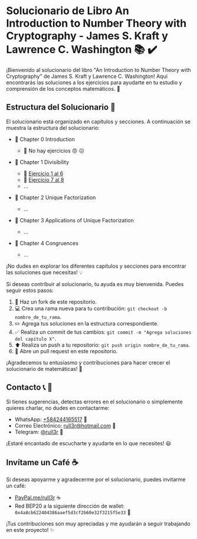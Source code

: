 # Solucionario de Libro An Introduction to Number Theory with Cryptography - James S. Kraft y Lawrence C. Washington :books: :heavy_check_mark:

¡Bienvenido al solucionario del libro "An Introduction to Number Theory with Cryptography" de James S. Kraft y Lawrence C. Washington! Aquí encontrarás las soluciones a los ejercicios para ayudarte en tu estudio y comprensión de los conceptos matemáticos. :rocket:

## Estructura del Solucionario :file_folder:

El solucionario está organizado en capítulos y secciones. A continuación se muestra la estructura del solucionario: 

- :green_book: Chapter 0 Introduction
  - :orange_book: No hay ejercicios :angry: :confounded:

- :green_book: Chapter 1 Divisibility
  - :pencil: [Ejercicio 1 al 6](https://rull3r.github.io/2015-01-06-NumberTheory-Crytography-JamesLawrence-2-21-1-6)
  - :pencil: [Ejercicio 7 al 8](https://rull3r.github.io/2015-01-07-NumberTheory-Crytography-JamesLawrence-2-21-7-8)
  - ...

- :green_book: Chapter 2 Unique Factorization
  - ...

- :green_book: Chapter 3 Applications of Unique Factorization
  - ...

- :green_book: Chapter 4 Congruences
  - ...

¡No dudes en explorar los diferentes capítulos y secciones para encontrar las soluciones que necesitas! :bulb:

Si deseas contribuir al solucionario, tu ayuda es muy bienvenida. Puedes seguir estos pasos:

1. :fork_and_knife: Haz un fork de este repositorio.
2. :computer: Crea una rama nueva para tu contribución: `git checkout -b nombre_de_tu_rama`.
3. :pencil2: Agrega tus soluciones en la estructura correspondiente.
4. :white_check_mark: Realiza un commit de tus cambios: `git commit -m "Agrega soluciones del capítulo X"`.
5. :arrow_up: Realiza un push a tu repositorio: `git push origin nombre_de_tu_rama`.
6. :incoming_envelope: Abre un pull request en este repositorio.

¡Agradecemos tu entusiasmo y contribuciones para hacer crecer el solucionario de matemáticas! :raised_hands:

## Contacto :telephone_receiver: :email:

Si tienes sugerencias, detectas errores en el solucionario o simplemente quieres charlar, no dudes en contactarme:

- WhatsApp: [+584244165517](https://wa.me/584244165517) :speech_balloon:
- Correo Electrónico: [rull3r@hotmail.com](mailto:rull3r@hotmail.com) :email:
- Telegram: [@rull3r](https://t.me/rull3r) :speech_balloon:

¡Estaré encantado de escucharte y ayudarte en lo que necesites! :smiley:

## Invítame un Café :coffee:

Si deseas apoyarme y agradecerme por el solucionario, puedes invitarme un café:

- [PayPal.me/rull3r](https://www.paypal.me/rull3r) :coffee:
- Red BEP20 a la siguiente dirección de wallet: `0x4a8cb622404386aaef5d3cf2b60e32f3215f5e33` :money_with_wings:

¡Tus contribuciones son muy apreciadas y me ayudarán a seguir trabajando en este proyecto! :sparkles: